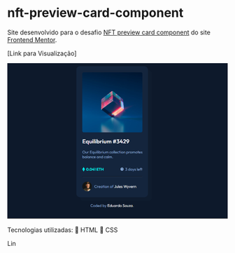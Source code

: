 # nft-preview-card-component
 Site desenvolvido para o desafio [NFT preview card component](https://www.frontendmentor.io/challenges/nft-preview-card-component-SbdUL_w0U) do site [Frontend Mentor](https://www.frontendmentor.io/).

[Link para Visualização]

<img src="./example.PNG">

Tecnologias utilizadas:
📃 HTML
📃 CSS

Lin